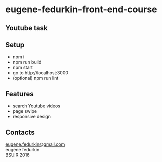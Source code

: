 # eugene-fedurkin-front-end-course
## Youtube task
## Setup
- npm i
- npm run build
- npm start
- go to http://localhost:3000
- (optional) npm run lint

## Features
- search Youtube videos
- page swipe
- responsive design

## Contacts 
eugene.fedurkin@gmail.com  
eugene fedurkin  
BSUIR 2016